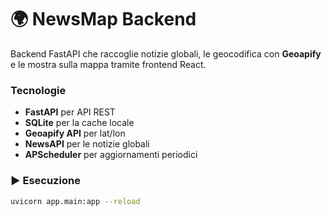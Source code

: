 # 🌍 NewsMap Backend

Backend FastAPI che raccoglie notizie globali, le geocodifica con **Geoapify** e le mostra sulla mappa tramite frontend React.

### Tecnologie
- **FastAPI** per API REST
- **SQLite** per la cache locale
- **Geoapify API** per lat/lon
- **NewsAPI** per le notizie globali
- **APScheduler** per aggiornamenti periodici

### ▶️ Esecuzione
```bash
uvicorn app.main:app --reload
